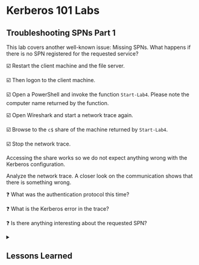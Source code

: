 # Kerberos 101 Labs

## Troubleshooting SPNs Part 1

This lab covers another well-known issue: Missing SPNs. What happens if there is no SPN registered for the requested service?

:ballot_box_with_check: Restart the client machine and the file server.

:ballot_box_with_check: Then logon to the client machine.

:ballot_box_with_check: Open a PowerShell and invoke the function `Start-Lab4`. Please note the computer name returned by the function.

:ballot_box_with_check: Open Wireshark and start a network trace again.

:ballot_box_with_check: Browse to the `c$` share of the machine returned by `Start-Lab4`.

:ballot_box_with_check: Stop the network trace.

Accessing the share works so we do not expect anything wrong with the Kerberos configuration. 

Analyze the network trace. A closer look on the communication shows that there is something wrong.

:question: What was the authentication protocol this time?

:question: What is the Kerberos error in the trace?

:question: Is there anything interesting about the requested SPN?

<details><summary><h2>Lessons Learned</h2></summary>

:bulb: If an SPN cannot be found, authentication may still work as the operating system falls back to NTLM.

:bulb: When accessing a SMB share, Windows asks for a `cifs` ticket. There is no `cifs` SPN anywhere in Active Directory. The `sPNMappings` attribute on the Active Directory object `CN=Directory Service,CN=Windows NT,CN=Services,CN=Configuration,DC=vm,DC=net` maps a list of services to the host SPN, meaning that each computer has 53 more SPNs than it looks like.

This command can be used to get the list of SPNs mapped to the SPN `host`.

```powershell
(Get-ADObject -Identity 'CN=Directory Service,CN=Windows NT,CN=Services,CN=Configuration,DC=vm,DC=net' -Properties sPNMappings).sPNMappings -split ','
```

The output looks like this and this list contains the SPN `cifs`. This is the reason why even if there is no `cifs` SPN registered we could get a `cifs` ticket in the previous task.

```text
host=alerter
appmgmt
cisvc
clipsrv
browser
dhcp
dnscache
replicator
eventlog
eventsystem
policyagent
oakley
dmserver
dns
mcsvc
fax
msiserver
ias
messenger
netlogon
netman
netdde
netddedsm
nmagent
plugplay
protectedstorage
rasman
rpclocator
rpc
rpcss
remoteaccess
rsvp
samss
scardsvr
scesrv
seclogon
scm
dcom
cifs
spooler
snmp
schedule
tapisrv
trksvr
trkwks
ups
time
wins
www
http
w3svc
iisadmin
msdtc
```

</details>
